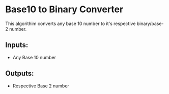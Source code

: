 # Base10 to Binary Converter

This algorithim converts any base 10 number to it's respective binary/base-2 number.

## Inputs:
- Any Base 10 number

## Outputs:
- Respective Base 2 number
